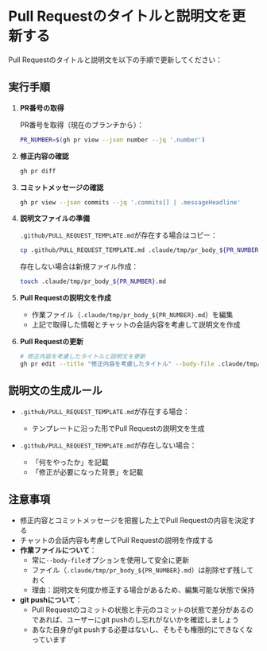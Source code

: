 # Pull Requestのタイトルと説明文を更新する

Pull Requestのタイトルと説明文を以下の手順で更新してください：

## 実行手順

1. **PR番号の取得**
   
   PR番号を取得（現在のブランチから）：
   ```bash
   PR_NUMBER=$(gh pr view --json number --jq '.number')
   ```

2. **修正内容の確認**
   ```bash
   gh pr diff
   ```

3. **コミットメッセージの確認**
   ```bash
   gh pr view --json commits --jq '.commits[] | .messageHeadline'
   ```

4. **説明文ファイルの準備**
   
   `.github/PULL_REQUEST_TEMPLATE.md`が存在する場合はコピー：
   ```bash
   cp .github/PULL_REQUEST_TEMPLATE.md .claude/tmp/pr_body_${PR_NUMBER}.md
   ```
   
   存在しない場合は新規ファイル作成：
   ```bash
   touch .claude/tmp/pr_body_${PR_NUMBER}.md
   ```

5. **Pull Requestの説明文を作成**
   - 作業ファイル（`.claude/tmp/pr_body_${PR_NUMBER}.md`）を編集
   - 上記で取得した情報とチャットの会話内容を考慮して説明文を作成

6. **Pull Requestの更新**
   ```bash
   # 修正内容を考慮したタイトルと説明文を更新
   gh pr edit --title "修正内容を考慮したタイトル" --body-file .claude/tmp/pr_body_${PR_NUMBER}.md
   ```

## 説明文の生成ルール

- `.github/PULL_REQUEST_TEMPLATE.md`が存在する場合：
  - テンプレートに沿った形でPull Requestの説明文を生成
  
- `.github/PULL_REQUEST_TEMPLATE.md`が存在しない場合：
  - 「何をやったか」を記載
  - 「修正が必要になった背景」を記載

## 注意事項

- 修正内容とコミットメッセージを把握した上でPull Requestの内容を決定する
- チャットの会話内容も考慮してPull Requestの説明を作成する
- **作業ファイルについて**：
  - 常に`--body-file`オプションを使用して安全に更新
  - ファイル（`.claude/tmp/pr_body_${PR_NUMBER}.md`）は削除せず残しておく
  - 理由：説明文を何度か修正する場合があるため、編集可能な状態で保持
- **git pushについて**：
  - Pull Requestのコミットの状態と手元のコミットの状態で差分があるのであれば、ユーザーにgit pushのし忘れがないかを確認しましょう
  - あなた自身がgit pushする必要はないし、そもそも権限的にできなくなっています